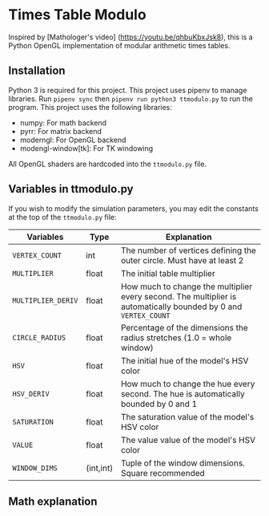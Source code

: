 # Times Table Modulo

Inspired by [Mathologer's video] (https://youtu.be/qhbuKbxJsk8), this is a Python OpenGL implementation of modular arithmetic times tables. 

## Installation
Python 3 is required for this project. This project uses pipenv to manage libraries. Run `pipenv sync` then `pipenv run python3 ttmodulo.py` to run the program. This project uses the following libraries:
* numpy: For math backend
* pyrr: For matrix backend
* moderngl: For OpenGL backend
* modengl-window[tk]: For TK windowing

All OpenGL shaders are hardcoded into the `ttmodulo.py` file. 

## Variables in ttmodulo.py

If you wish to modify the simulation parameters, you may edit the constants at the top of the `ttmodulo.py` file:

Variables | Type | Explanation
--------- | ----- | -----------
`VERTEX_COUNT` | int | The number of vertices defining the outer circle. Must have at least 2
`MULTIPLIER` | float | The initial table multiplier
`MULTIPLIER_DERIV` | float | How much to change the multiplier every second. The multiplier is automatically bounded by 0 and `VERTEX_COUNT`
`CIRCLE_RADIUS` | float | Percentage of the dimensions the radius stretches (1.0 = whole window)
`HSV` | float | The initial hue of the model's HSV color
`HSV_DERIV` | float | How much to change the hue every second. The hue is automatically bounded by 0 and 1
`SATURATION` | float | The saturation value of the model's HSV color
`VALUE` | float | The value value of the model's HSV color
`WINDOW_DIMS` | (int,int) | Tuple of the window dimensions. Square recommended

## Math explanation
